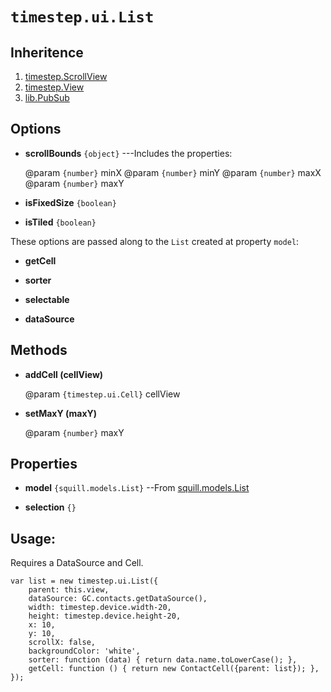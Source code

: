 # `timestep.ui.List`

## Inheritence

1. [timestep.ScrollView](../scrollview.md)
2. [timestep.View](../view.md)
3. [lib.PubSub](../../lib/pubsub.md)

## Options

* __scrollBounds__ `{object}` ---Includes the properties:

	@param `{number}` minX
	@param `{number}` minY
	@param `{number}` maxX
	@param `{number}` maxY

* __isFixedSize__ `{boolean}`

* __isTiled__ `{boolean}`

These options are passed along to the `List` created at property `model`:

* __getCell__

* __sorter__

* __selectable__

* __dataSource__

## Methods

* __addCell (cellView)__

	@param `{timestep.ui.Cell}` cellView

* __setMaxY (maxY)__

	@param `{number}` maxY


## Properties

* __model__ `{squill.models.List}` --From [squill.models.List](../../squill/models/list.md)

* __selection__ `{}`


## Usage:

Requires a DataSource and Cell.

~~~
var list = new timestep.ui.List({
	parent: this.view,
	dataSource: GC.contacts.getDataSource(),
	width: timestep.device.width-20,
	height: timestep.device.height-20,
	x: 10,
	y: 10,
	scrollX: false,
	backgroundColor: 'white',
	sorter: function (data) { return data.name.toLowerCase(); },
	getCell: function () { return new ContactCell({parent: list}); },
});
~~~
